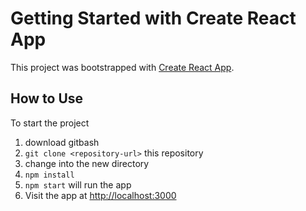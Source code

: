 # Getting Started with Create React App

This project was bootstrapped with [Create React App](https://github.com/facebook/create-react-app).

## How to Use

To start the project

1. download gitbash 
2. `git clone <repository-url>` this repository
3. change into the new directory
4. `npm install`
5. `npm start` will run the app
6. Visit the app at [http://localhost:3000](http://localhost:3000)
